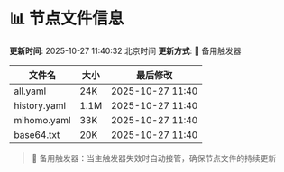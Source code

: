 # 📊 节点文件信息

**更新时间**: 2025-10-27 11:40:32 北京时间
**更新方式**: 🔄 备用触发器

| 文件名 | 大小 | 最后修改 |
|--------|------|----------|
| all.yaml | 24K | 2025-10-27 11:40 |
| history.yaml | 1.1M | 2025-10-27 11:40 |
| mihomo.yaml | 33K | 2025-10-27 11:40 |
| base64.txt | 20K | 2025-10-27 11:40 |

> 🔄 备用触发器：当主触发器失效时自动接管，确保节点文件的持续更新
